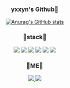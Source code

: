 <div align="center">
<h3> yxxyn's Github👋 </h3>

[![Anurag's GitHub stats](https://github-readme-stats.vercel.app/api?username=yxxyn20&show_icons=true&theme=dracula)](https://github.com/anuraghazra/github-readme-stats)
<h3>🔭stack🔭 </h3>

<img src="https://img.shields.io/badge/Python-3776AB?style=flat-square&logo=Python&logoColor=white"/> <img src="https://img.shields.io/badge/C-A8B9CC?style=flat-square&logo=C&logoColor=white"/>
<img src="https://img.shields.io/badge/Java-007396?style=flat-square&logo=Java&logoColor=white"/>
<img src="https://img.shields.io/badge/HTML5-E34F26?style=flat-square&logo=HTML5&logoColor=white"/>
<img src="https://img.shields.io/badge/CSS3-1572B6?style=flat-square&logo=CSS3&logoColor=white"/>
<img src="https://img.shields.io/badge/JavaScript-F7DF1E?style=flat-square&logo=JavaScript&logoColor=white"/>

<h3> 💖ME💖 </h3>

<a href="https://otcrotcr.notion.site/8ad666795506463fac1c56a88308ed44" target="_blank"><img src="https://img.shields.io/badge/NotionPortfolio-000000?style=flat-square&logo=Notion&logoColor=white"/>
<a href="mailto:dbtndus0527@gmail.com" target="_blank"><img src="https://img.shields.io/badge/Gmail-EA4335?style=flat-square&logo=Gmail&logoColor=white"/>
</div>

<!--
**yxxyn20/yxxyn20** is a ✨ _special_ ✨ repository because its `README.md` (this file) appears on your GitHub profile.

Here are some ideas to get you started:

- 🔭 I’m currently working on ...
- 🌱 I’m currently learning ...
- 👯 I’m looking to collaborate on ...
- 🤔 I’m looking for help with ...
- 💬 Ask me about ...
- 📫 How to reach me: ...
- 😄 Pronouns: ...
- ⚡ Fun fact: ...
-->
